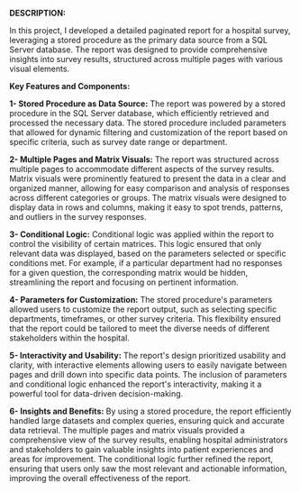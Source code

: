 **DESCRIPTION:**

In this project, I developed a detailed paginated report for a hospital survey, leveraging a stored procedure as the primary data source from a SQL Server database. The report was designed to provide comprehensive insights into survey results, structured across multiple pages with various visual elements.

**Key Features and Components:**

**1- Stored Procedure as Data Source:**
The report was powered by a stored procedure in the SQL Server database, which efficiently retrieved and processed the necessary data. The stored procedure included parameters that allowed for dynamic filtering and customization of the report based on specific criteria, such as survey date range or department.

**2- Multiple Pages and Matrix Visuals:**
The report was structured across multiple pages to accommodate different aspects of the survey results. Matrix visuals were prominently featured to present the data in a clear and organized manner, allowing for easy comparison and analysis of responses across different categories or groups.
The matrix visuals were designed to display data in rows and columns, making it easy to spot trends, patterns, and outliers in the survey responses.

**3- Conditional Logic:**
Conditional logic was applied within the report to control the visibility of certain matrices. This logic ensured that only relevant data was displayed, based on the parameters selected or specific conditions met. For example, if a particular department had no responses for a given question, the corresponding matrix would be hidden, streamlining the report and focusing on pertinent information.

**4- Parameters for Customization:**
The stored procedure's parameters allowed users to customize the report output, such as selecting specific departments, timeframes, or other survey criteria. This flexibility ensured that the report could be tailored to meet the diverse needs of different stakeholders within the hospital.

**5- Interactivity and Usability:**
The report's design prioritized usability and clarity, with interactive elements allowing users to easily navigate between pages and drill down into specific data points. The inclusion of parameters and conditional logic enhanced the report's interactivity, making it a powerful tool for data-driven decision-making.

**6- Insights and Benefits:**
By using a stored procedure, the report efficiently handled large datasets and complex queries, ensuring quick and accurate data retrieval. The multiple pages and matrix visuals provided a comprehensive view of the survey results, enabling hospital administrators and stakeholders to gain valuable insights into patient experiences and areas for improvement.
The conditional logic further refined the report, ensuring that users only saw the most relevant and actionable information, improving the overall effectiveness of the report.

